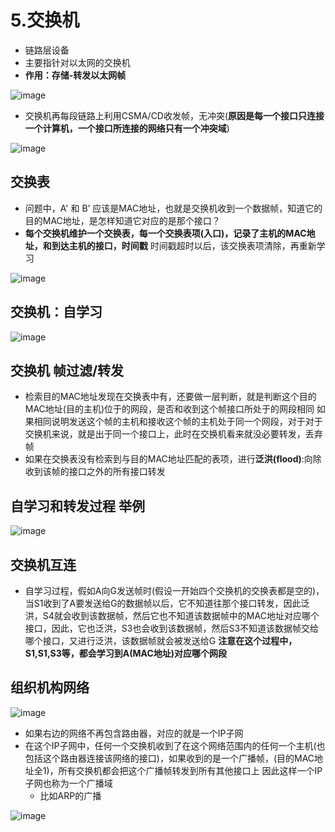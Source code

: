 # 5.交换机  

* 链路层设备  
* 主要指针对以太网的交换机  
* **作用：存储-转发以太网帧**  

![image](https://user-images.githubusercontent.com/58176267/179131161-a75fbe76-7f4d-464d-a490-4f115df7712c.png)  


* 交换机再每段链路上利用CSMA/CD收发帧，无冲突(**原因是每一个接口只连接一个计算机，一个接口所连接的网络只有一个冲突域**)  

![image](https://user-images.githubusercontent.com/58176267/179131403-63ba843f-398a-457e-8bc7-29e172368102.png)  


## 交换表  

* 问题中，A' 和 B’ 应该是MAC地址，也就是交换机收到一个数据帧，知道它的目的MAC地址，是怎样知道它对应的是那个接口？  
* **每个交换机维护一个交换表，每一个交换表项(入口)，记录了主机的MAC地址，和到达主机的接口，时间戳** 时间戳超时以后，该交换表项清除，再重新学习    

![image](https://user-images.githubusercontent.com/58176267/179132021-de792b60-cfa4-4fcf-ae76-10a0b62e0e64.png)  


## 交换机：自学习  

![image](https://user-images.githubusercontent.com/58176267/179132462-11d00b08-b822-4f51-9fdf-0ffadcc2b540.png)  


## 交换机 帧过滤/转发  

* 检索目的MAC地址发现在交换表中有，还要做一层判断，就是判断这个目的MAC地址(目的主机)位于的网段，是否和收到这个帧接口所处于的网段相同  如果相同说明发送这个帧的主机和接收这个帧的主机处于同一个网段，对于对于交换机来说，就是出于同一个接口上，此时在交换机看来就没必要转发，丢弃帧    
* 如果在交换表没有检索到与目的MAC地址匹配的表项，进行**泛洪(flood)**:向除收到该帧的接口之外的所有接口转发  


## 自学习和转发过程 举例  

![image](https://user-images.githubusercontent.com/58176267/179133975-bef181b8-e5a2-4454-a5f2-3e1110bfbf0a.png)  


## 交换机互连  

* 自学习过程，假如A向G发送帧时(假设一开始四个交换机的交换表都是空的)，当S1收到了A要发送给G的数据帧以后，它不知道往那个接口转发，因此泛洪，S4就会收到该数据帧，然后它也不知道该数据帧中的MAC地址对应哪个接口，因此，它也泛洪，S3也会收到该数据帧，然后S3不知道该数据帧交给哪个接口，又进行泛洪，该数据帧就会被发送给G   **注意在这个过程中，S1,S1,S3等，都会学习到A(MAC地址)对应哪个网段**  


## 组织机构网络  

![image](https://user-images.githubusercontent.com/58176267/179137077-702871aa-d770-40d1-904e-4eeb6036b3e9.png)

* 如果右边的网络不再包含路由器，对应的就是一个IP子网  
* 在这个IP子网中，任何一个交换机收到了在这个网络范围内的任何一个主机(也包括这个路由器连接该网络的接口)，如果收到的是一个广播帧，(目的MAC地址全1)，所有交换机都会把这个广播帧转发到所有其他接口上  因此这样一个IP子网也称为一个广播域  
    * 比如ARP的广播

![image](https://user-images.githubusercontent.com/58176267/179137820-2717e350-97cc-466a-ab68-0f58eb97be64.png)






















